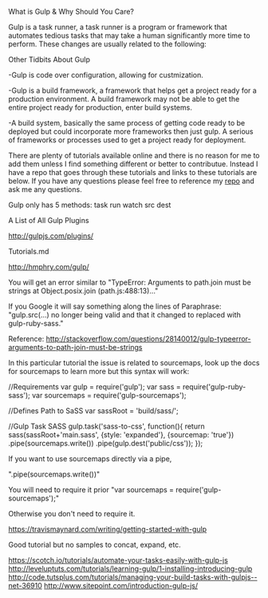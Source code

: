 What is Gulp & Why Should You Care?

Gulp is a task runner, a task runner is a program or framework that automates tedious tasks
that may take a human significantly more time to perform. These changes are usually related to the following:


Other Tidbits About Gulp

-Gulp is code over configuration, allowing for custmization.

-Gulp is a build framework, a framework that helps get a project ready for a production environment. A build framework may not be able to get the entire project ready for production, enter build systems.

-A build system, basically the same process of getting code ready to be deployed but could incorporate more frameworks then just gulp. A serious of frameworks or processes used to get a project ready for deployment.

There are plenty of tutorials available online and there is no reason for me to add them unless I find something different or better to contributue. Instead I have a repo that goes through these tutorials and links to these tutorials are below. If you have any questions please feel free to reference my <a href="">repo</a> and ask me any questions.

Gulp only has 5 methods:
task
run
watch
src
dest

A List of All Gulp Plugins

http://gulpjs.com/plugins/

Tutorials.md

http://hmphry.com/gulp/

You will get an error similar to
"TypeError: Arguments to path.join must be strings
    at Object.posix.join (path.js:488:13)..."


If you Google it will say something along the lines of
Paraphrase:
"gulp.src(...) no longer being valid and that it changed to replaced with gulp-ruby-sass."

Reference: http://stackoverflow.com/questions/28140012/gulp-typeerror-arguments-to-path-join-must-be-strings

In this particular tutorial the issue is related to sourcemaps, look up the docs for sourcemaps to learn more but this syntax will work:

//Requirements
var gulp = require('gulp');
var sass = require('gulp-ruby-sass');
var sourcemaps = require('gulp-sourcemaps');

//Defines Path to SaSS
var sassRoot = 'build/sass/';

//Gulp Task SASS
gulp.task('sass-to-css', function(){
	return sass(sassRoot+'main.sass', {style: 'expanded'}, {sourcemap: 'true'})
	.pipe(sourcemaps.write())
	.pipe(gulp.dest('public/css'));
});


If you want to use sourcemaps directly via a pipe,

".pipe(sourcemaps.write())"

You will need to require it prior
"var sourcemaps = require('gulp-sourcemaps');"

Otherwise you don't need to require it.




https://travismaynard.com/writing/getting-started-with-gulp

Good tutorial but no samples to concat, expand, etc.

https://scotch.io/tutorials/automate-your-tasks-easily-with-gulp-js
http://leveluptuts.com/tutorials/learning-gulp/1-installing-introducing-gulp
http://code.tutsplus.com/tutorials/managing-your-build-tasks-with-gulpjs--net-36910
http://www.sitepoint.com/introduction-gulp-js/

